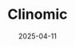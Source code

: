 ---  
layout: startup_page  
title: "Clinomic"  
id: "clinomic.ai"  
permalink: "/clinomicclinomic.ai04112025/"  
website: "https://www.clinomic.ai/"  
funding_round: "Series A"  
funding_amount: "€23M"  
investors: "DeepTech & Climate Fonds (DTCF), a private family office"  
about: "Clinomic developed Mona, an integrated platform designed to streamline intensive care workflows by recording, organizing, analyzing, and visualizing patient and operational data. This provides healthcare professionals with real-time insights to enhance decision-making and improve the quality of patient care, addressing the increasing data density in high-acuity settings."  
markets: "Healthtech, Medtech, AI"  
hq: "Aachen, North Rhine-Westphalia, Germany"  
founded_year: "2019"  
linkedin: "https://www.linkedin.com/company/clinomic-group-aachen/"  
twitter: "https://twitter.com/clinomicai"  
instagram: ""  
facebook: "https://www.facebook.com/ClinomicAI/"  
crunchbase: "https://www.crunchbase.com/organization/clinomic"  
pitchbook: "https://pitchbook.com/profiles/company/463054-42"  

date_display: "11-Apr-2025"  
date: "2025-04-11"

# SEO Optimization  
meta_title: "Clinomic - Series A Funding (€23M)"  
meta_description: "Clinomic, Clinomic developed Mona, an integrated platform designed to streamline intensive care workflows by recording, organizing, analyzing, and visualizing p..."  
meta_keywords: "Clinomic, Healthtech, Medtech, AI, Series A funding"  
canonical_url: "https://startup.projectstartups.com/clinomicclinomic.ai04112025/"  
---